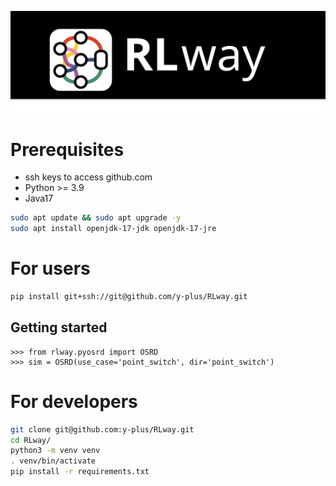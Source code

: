 ![Logo](rlway.svg)

# Prerequisites

- ssh keys to access github.com
- Python >= 3.9
- Java17

```bash
sudo apt update && sudo apt upgrade -y
sudo apt install openjdk-17-jdk openjdk-17-jre
```

# For users

```bash
pip install git+ssh://git@github.com/y-plus/RLway.git
```

## Getting started

```python3
>>> from rlway.pyosrd import OSRD
>>> sim = OSRD(use_case='point_switch', dir='point_switch')
```

# For developers

```bash
git clone git@github.com:y-plus/RLway.git
cd RLway/
python3 -m venv venv
. venv/bin/activate
pip install -r requirements.txt
```

##
